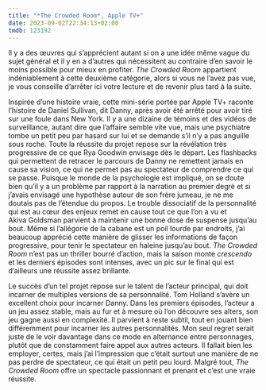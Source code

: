 ```yaml
---
title: "*The Crowded Room*, Apple TV+"
date: 2023-09-02T22:34:13+02:00
tmdb: 123192 
---
```


Il y a des œuvres qui s’apprécient autant si on a une idée même vague du sujet général et il y en a d’autres qui nécessitent au contraire d’en savoir le moins possible pour mieux en profiter. *The Crowded Room* appartient indéniablement à cette deuxième catégorie, alors si vous ne l’avez pas vue, je vous conseille d’arrêter ici votre lecture et de revenir plus tard à la suite.

Inspirée d’une histoire vraie, cette mini-série portée par Apple TV+ raconte l’histoire de Daniel Sullivan, dit Danny, après avoir été arrêté pour avoir tiré sur une foule dans New York. Il y a une dizaine de témoins et des vidéos de surveillance, autant dire que l’affaire semble vite vue, mais une psychiatre tombe un petit peu par hasard sur lui et se demande s’il n’y a pas anguille sous roche. Toute la réussite du projet repose sur la révélation très progressive de ce que Rya Goodwin envisage dès le départ. Les flashbacks qui permettent de retracer le parcours de Danny ne remettent jamais en cause sa vision, ce qui ne permet pas au spectateur de comprendre ce qui se passe. Puisque le monde de la psychologie est impliqué, on se doute bien qu’il y a un problème par rapport à la narration au premier degré et si j’avais envisagé une hypothèse autour de son frère jumeau, je ne me doutais pas de l’étendue du propos. Le trouble dissociatif de la personnalité qui est au cœur des enjeux remet en cause tout ce que l’on a vu et 	Akiva Goldsman parvient à maintenir une bonne dose de suspense jusqu’au bout. Même si l’allégorie de la cabane est un poil lourde par endroits, j’ai beaucoup apprécié cette manière de glisser les informations de façon progressive, pour tenir le spectateur en haleine jusqu’au bout. *The Crowded Room* n’est pas un thriller bourré d’action, mais la saison monte *crescendo* et les derniers épisodes sont intenses, avec un pic sur le final qui est d’ailleurs une réussite assez brillante.

Le succès d’un tel projet repose sur le talent de l’acteur principal, qui doit incarner de multiples versions de sa personnalité. Tom Holland s’avère un excellent choix pour incarner Danny. Dans les premiers épisodes, l’acteur a un jeu assez stable, mais au fur et à mesure où l’on découvre ses alters, son jeu gagne aussi en complexité. Il parvient à reste subtil, tout en jouant bien différemment pour incarner les autres personnalités. Mon seul regret serait juste de le voir davantage dans ce mode en alternance entre personnages, plutôt que de constamment faire appel aux autres acteurs. Il fallait bien les employer, certes, mais j’ai l’impression que c’était surtout une manière de ne pas perdre de spectateur, ce qui était un petit peu lourd. Malgré tout, *The Crowded Room* offre un spectacle passionnant et prenant et c’est une vraie réussite. 

